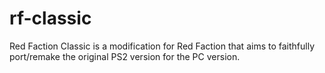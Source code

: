 # rf-classic
Red Faction Classic is a modification for Red Faction that aims to faithfully port/remake the original PS2 version for the PC version.
